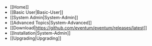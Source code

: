 -   [[Home]]
-   [[Basic User|Basic-User]]
-   [[System Admin|System-Admin]]
-   [[Advanced Topics|System-Advanced]]
-   [[Download|https://github.com/eventum/eventum/releases/latest]]
-   [[Installation|System-Admin]]
-   [[Upgrading|Upgrading]]
